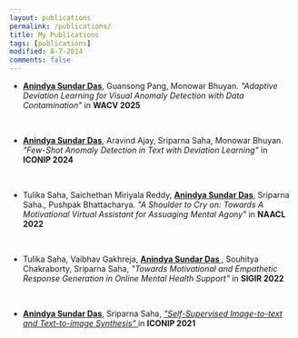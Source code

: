 ```yaml
---
layout: publications
permalink: /publications/
title: My Publications
tags: [publications]
modified: 8-7-2014
comments: false
---
```


<section>

 <p align="center">
    </p>
  <div style="text-align:left"><ul><li> <u><b>Anindya Sundar Das</b></u>, Guansong Pang, Monowar Bhuyan. <i>"Adaptive Deviation Learning for Visual Anomaly Detection with Data Contamination" </i> in <b>WACV 2025</b>
 </li>
 
</ul> </div>

<br>

 <p align="center">
    </p>
  <div style="text-align:left"><ul><li> <u><b>Anindya Sundar Das</b></u>, Aravind Ajay, Sriparna Saha, Monowar Bhuyan. <i>"Few-Shot Anomaly Detection in Text with Deviation Learning" </i> in <b>ICONIP 2024</b>
 </li>
 
</ul> </div>

 <br>
  
  <p align="center">
    </p>
  <div style="text-align:left"><ul><li>Tulika Saha, Saichethan Miriyala Reddy, <u><b>Anindya Sundar Das</b></u>, Sriparna Saha., Pushpak Bhattacharya. <i>"A Shoulder to Cry on: Towards A Motivational Virtual Assistant for Assuaging Mental Agony" </i> in <b>NAACL 2022</b>
 </li>
 
</ul> </div>

<br>

<p align="center">
    </p>
  <div style="text-align:left"><ul><li>Tulika Saha, Vaibhav Gakhreja, <u><b>Anindya Sundar Das </b></u>, Souhitya Chakraborty, Sriparna Saha, <i>"Towards Motivational and Empathetic Response Generation in Online Mental Health Support" </i> in <b> SIGIR 2022 </b>
</li>
 
</ul> </div>

<br>

<p align="center">
    </p>
  <div style="text-align:left"><ul><li><u><b>Anindya Sundar Das</b></u>, Sriparna Saha, <a href="https://link.springer.com/chapter/10.1007/978-3-030-92273-3_34"><i>"Self-Supervised Image-to-text and Text-to-image Synthesis" </i></a> in <b>ICONIP 2021</b> </li>
 
</ul> </div>


</section>



